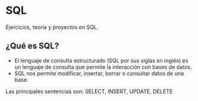 # SQL
Ejercicios, teoría y proyectos en SQL.

## ¿Qué es SQL?

- El lenguaje de consulta estructurado (SQL por sus siglas en inglés) es un lenguaje de consulta que permite la interacción con bases de datos.
- SQL nos permite modificar, insertar, borrar o consultar datos de una base.

Las principales sentencias son:
SELECT, INSERT, UPDATE, DELETE
